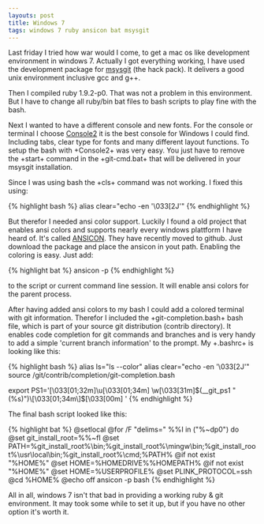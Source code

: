 ```yaml
---
layouts: post
title: Windows 7
tags: windows 7 ruby ansicon bat msysgit
---
```


Last friday I tried how war would I come, to get a mac os like development
environment in windows 7. Actually I got everything working, I have used the
development package for [msysgit](http://code.google.com/p/msysgit/) (the hack pack).
It delivers a good unix environment inclusive gcc and g++.

Then I compiled ruby 1.9.2-p0. That was not a problem in this environment. But 
I have to change all ruby/bin bat files to bash scripts to play fine with the bash.

Next I wanted to have a different console and new fonts. For the console or
terminal I choose [Console2](http://sourceforge.net/projects/console/)
it is the best console for Windows I could find. Including tabs, clear type for
fonts and many different layout functions. To setup the bash with +Console2+
was very easy. You just have to remove the +start+ command in the +git-cmd.bat+
that will be delivered in your msysgit installation.

Since I was using bash the +cls+ command was not working. I fixed this using:

{% highlight bash %}
alias clear="echo -en '\033[2J'"
{% endhighlight %}

But therefor I needed ansi color support. Luckily I found a old project that 
enables ansi colors and supports nearly every windows plattform I have heard of.
It's called [ANSICON](http://adoxa.110mb.com/ansicon/index.html). They have
recently moved to github. Just download the package and place the ansicon in
yout path. Enabling the coloring is easy. Just add:

{% highlight bat %}
ansicon -p
{% endhighlight %}

to the script or current command line session. It will enable ansi colors for
the parent process.

After having added ansi colors to my bash I could add a colored terminal with
git information. Therefor I included the +git-completion.bash+ bash file,
which is part of your source git distribution (contrib directory). It enables
code completion for git commands and branches and is very handy to add a simple
'current branch information' to the prompt. My +.bashrc+ is looking like this:

{% highlight bash %}
alias ls="ls --color"
alias clear="echo -en '\033[2J'"
source /git/contrib/completion/git-completion.bash

export PS1='\[\033[01;32m\]\u\[\033[01;34m\] \w\[\033[31m\]$(__git_ps1 " (%s)")\[\033[01;34m\]$\[\033[00m\] '
{% endhighlight %}

The final bash script looked like this:

{% highlight bat %}
@setlocal
@for /F "delims=" %%I in ("%~dp0") do @set git_install_root=%%~fI
@set PATH=%git_install_root%\bin;%git_install_root%\mingw\bin;%git_install_root%\usr\local\bin;%git_install_root%\cmd;%PATH%
@if not exist "%HOME%" @set HOME=%HOMEDRIVE%%HOMEPATH%
@if not exist "%HOME%" @set HOME=%USERPROFILE%
@set PLINK_PROTOCOL=ssh
@cd %HOME%
@echo off
ansicon -p
bash
{% endhighlight %}

All in all, windows 7 isn't that bad in providing a working ruby & git environment.
It may took some while to set it up, but if you have no other option it's worth it.
